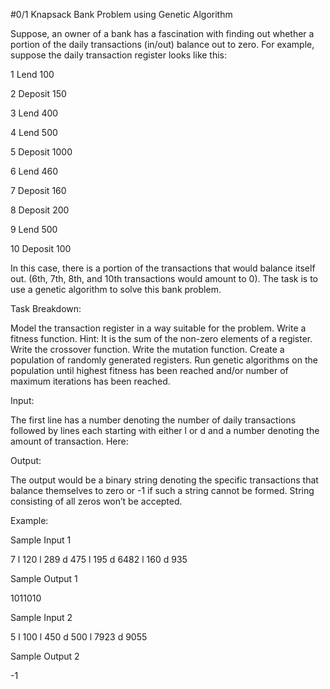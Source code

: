 #0/1 Knapsack Bank Problem using Genetic Algorithm

Suppose, an owner of a bank has a fascination with finding out whether a portion of the daily transactions (in/out) balance out to zero. For example, suppose the daily transaction register looks like this:

1 Lend 100

2 Deposit 150

3 Lend 400

4 Lend 500

5 Deposit 1000

6 Lend 460

7 Deposit 160

8 Deposit 200

9 Lend 500

10 Deposit 100

In this case, there is a portion of the transactions that would balance itself out. (6th, 7th, 8th, and 10th transactions would amount to 0).
The task is to use a genetic algorithm to solve this bank problem.

Task Breakdown:

Model the transaction register in a way suitable for the problem.
Write a fitness function. Hint: It is the sum of the non-zero elements of a register.
Write the crossover function.
Write the mutation function.
Create a population of randomly generated registers.
Run genetic algorithms on the population until highest fitness has been reached and/or number of maximum iterations has been reached.

Input:

The first line has a number denoting the number of daily transactions followed by lines each starting with either l or d and a number denoting the amount of transaction. Here:

Output:

The output would be a binary string denoting the specific transactions that balance themselves to zero or -1 if such a string cannot be formed. String consisting of all zeros won’t be accepted.

Example:

Sample Input 1

7
l 120
l 289
d 475
l 195
d 6482
l 160
d 935

Sample Output 1

1011010

Sample Input 2

5
l 100
l 450
d 500
l 7923
d 9055

Sample Output 2

-1
